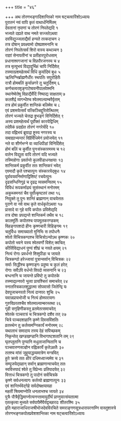 +++
title = "४६"

+++
अथ तोरणभङ्गादिशान्तिको नाम षट्चत्वारिंशोऽध्यायः  
पुरातनं नवं वापि कृतं वाथार्धनिर्मितम्  
देवतानां नृपाणां च तोरणं निपतेद्यदि १  
भज्यते दह्यते वाथ नमते सज्जतेऽथवा  
दवविद्युज्जलाद्यैर्वा हन्यते तत्कदाचन २  
तत्र दोषान् प्रवक्ष्यामो दोषप्रशमनानि च  
तोरणं निपतेत्सर्वं शिरो वास्य कथञ्चन ३  
राज्ञां सेनापतीनां च प्रतीहारपुरोधसाम्  
प्रधानाश्वगजानां च विप्रपौरजनस्य च ४  
तत्र मृत्युभयं विद्याद्दुर्भिक्षं चापि निर्दिशेत्  
तस्मात्प्रशमहेत्वर्थं विधिं कुर्यादिमं बुधः ५  
ऋत्विग्भिर्ब्राह्मणैर्धीरः स्थपतिः सपुरोहितैः  
रात्रौ होमबलिं कुर्यान्नगरे तु चतुर्दिशम् ६  
कर्णचत्वरशृङ्गाटेष्ववनीपालवेश्मनि  
स्थानेष्वेतेषु विप्राद्यैर्वेदिं निष्पाद्य साक्षताम् ७  
कलशैर्द्र व्यगन्धैश्च श्वेतमाल्याम्बरैर्वृताम्  
तत्र होमं प्रकुर्वीत शान्तिकं बलिमेव च ८  
एवं प्रशमयेत्सर्वं यत्किञ्चिद्दुरितोत्थितम्  
तोरणं भज्यते चेत्तद्रा ष्ट्रभङ्गं विनिर्दिशेत् ९  
अस्य प्रशमहेत्वर्थं पूर्वोक्तं कारयेद्विधिम्  
तदेवैकं प्रदह्येत तोरणं नगरेर्यदि १०  
तदा वह्निभयं ब्रूयाद्रा ष्ट्रस्य नगरस्य च  
सबाह्याभ्यन्तरं विप्रैर्विधिमेनं प्रयोजयेत् ११  
नते वा शीर्णभग्ने वा व्याधिपीडां विनिर्दिशेत्  
होमं बलिं च कुर्वीत पुनःसंस्कारमस्य च १२  
वातेन विद्युता वापि तोरणं यदि भज्यते  
तस्मिन्रोगाः प्रवर्तन्ते कुलपीडाधनक्षयाः १३  
शान्तिकर्म प्रकुर्वीत ततः शान्तिकरं भवेत्  
एवमादौ कृते पश्चात्पुनः संस्कारयेद्बुधः १४  
पूर्वावयवनिर्माणाद्विशिष्टं रचयेत्पुनः  
दृढसन्धिनिगूढं च दृढद्र व्यसमन्वितम् १५  
विविधं रूपकर्माढ्यं सुसंस्थानं मनोरमम्  
अकुब्जमनतं चैव पूर्वोत्कृष्टतरं तथा १६  
नियुक्ते तु पुनः शान्तिं ब्राह्मणान् वाचयेत्ततः  
पुराणे वा नवे वाथ कृते वार्धकृतेऽथवा १७  
प्रासादे वा गृहे वापि कपोतः प्रविशेद्यदि  
तत्र दोषाः प्रपद्यन्ते शान्तिकर्म तथैव च १८  
कालमूर्तिः कपोतश्च पापमूलकरण्डकम्  
विहङ्गापशदो हीनः कृष्णचारी विहिङ्गमः १९  
चतुर्विधः समाख्यातो मुनिभिः स तपोधनैः  
श्वेतो विचित्रकण्ठश्च विचित्रोऽन्योऽथ कृष्णकः २०  
कपोतो भवने यस्य श्वेतवर्णो विशेत् क्वचित्  
कीर्त्तिविद्याधनं पुण्यं शीघ्रं च नयते क्षयम् २१  
नित्यं रोगाः प्रवर्धन्ते शिशुपीडा च जायते  
चित्रकण्ठो हरेज्जायां पुत्रान्सर्वान् विचित्रकः २२  
सर्वाः सिद्धीश्च कृष्णाङ्गः प्रदुष्य च कुलं हरेत्  
रोगाः सर्वेऽपि वर्धन्ते विपदो व्यसनानि च २३  
बन्धनानि च जायन्ते प्रविष्टे तु कपोतके  
तस्माद्यत्नपरो भूत्वा प्रायश्चित्तं समाचरेत् २४  
स्नातस्त्रिकालशुद्धात्मा सोपवासो जितेन्द्रि यः  
देवपूजाचनरतो नित्यं दानपरः शुचिः २५  
यवान्नप्रायभोजी च नित्यं होमपरायणः  
गुरुविप्ररतश्चैव श्वेतमाल्याम्बरस्तथा २६  
गृही सगृहिणीकस्तु व्रतमेतत्समाचरेत्  
श्वेतके पञ्चरात्रं च चित्रकण्ठे दशैव तत् २७  
चित्रे पञ्चदशाहानि कृष्णे दिवसविंशतिः  
व्रतस्थेन तु कर्तव्यमग्निकार्यं मनोरमम् २८  
यथालाभं समादाय तस्य देहं सपिच्छकम्  
निकृन्तेत् खण्डखण्डानि विभागाष्टशतानि तम् २९  
घृतप्लुतानि पुण्यानि मधुलाजान्वितानि च  
पञ्चवारुणसञ्ज्ञेन वह्निकार्ये कृतेऽक्षतैः ३०  
ततश्च मांसं जुहुयाद्धव्यमात्रेण मन्त्रवित्  
हुते क्रव्ये ततः क्षीरं दधिमध्वाज्यमेव च ३१  
सम्पूजयेद्ग्रहान् सर्वान् ब्राह्मणान्वाचयेत् ततः  
स्ववित्तपादं श्वेते तु विप्रेभ्यः प्रतिपादयेत् ३२  
वित्ताधं चित्रकण्ठे तु पादोनं सर्वचित्रके  
कृष्णे सर्वधनत्यागः कर्तव्यो ब्राह्मणात्पुनः ३३  
एवं शान्तिर्भवेद्गेहे सर्वदोषक्षयावहा  
महतीं श्रियमाप्नोति धनलाभश्च जायते ३४  
पुत्रैः पौत्रैर्वृद्धिमाप्नोत्यनन्तामायुर्दीर्घं प्राप्नुयात्संयतात्मा  
एतत्कृत्वा मुच्यते सर्वपापैर्मेघैर्यद्वच्छारदः शीतरश्मिः ३५  
इति महाराजाधिराजश्रीभोजदेवविरचिते समराङ्गणसूत्रधारापरनाम्नि
वास्तुशास्त्रे तोरणभङ्गकपोतप्रवेशशान्तिका नाम
षट्चत्वारिंशोऽध्यायः  
   
